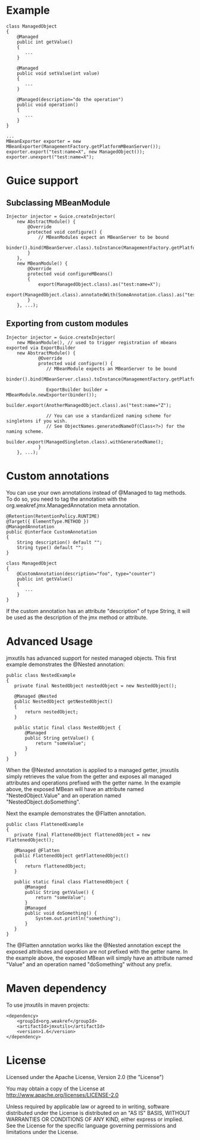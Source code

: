 # Example

    class ManagedObject
    {
        @Managed
        public int getValue()
        {
           ...
        }

        @Managed
        public void setValue(int value)
        {
           ...
        }

        @Managed(description="do the operation")
        public void operation()
        {
           ...
        }
    }

    ...
    MBeanExporter exporter = new MBeanExporter(ManagementFactory.getPlatformMBeanServer());
    exporter.export("test:name=X", new ManagedObject());
    exporter.unexport("test:name=X");

# Guice support

## Subclassing MBeanModule
    Injector injector = Guice.createInjector(
        new AbstractModule() {
            @Override
            protected void configure() {
                // MBeanModules expect an MBeanServer to be bound
                binder().bind(MBeanServer.class).toInstance(ManagementFactory.getPlatformMBeanServer());
            }
        },
        new MBeanModule() {
            @Override
            protected void configureMBeans()
            {
                export(ManagedObject.class).as("test:name=X");
                export(ManagedObject.class).annotatedWith(SomeAnnotation.class).as("test:name=Y");
            }
        }, ...); 

## Exporting from custom modules
    Injector injector = Guice.createInjector(
        new MBeanModule(), // used to trigger registration of mbeans exported via ExportBuilder
	    new AbstractModule() {
                @Override
                protected void configure() {
                   // MBeanModule expects an MBeanServer to be bound
                   binder().bind(MBeanServer.class).toInstance(ManagementFactory.getPlatformMBeanServer());

                   ExportBuilder builder = MBeanModule.newExporter(binder());
                   builder.export(AnotherManagedObject.class).as("test:name="Z");
                   
                   // You can use a standardized naming scheme for singletons if you wish.
                   // See ObjectNames.generatedNameOf(Class<?>) for the naming scheme.
                   builder.export(ManagedSingleton.class).withGeneratedName();
                }
        }, ...);


# Custom annotations

You can use your own annotations instead of @Managed to tag methods. To do so, you need to tag the annotation with
the org.weakref.jmx.ManagedAnnotation meta annotation.

    @Retention(RetentionPolicy.RUNTIME)
    @Target({ ElementType.METHOD })
    @ManagedAnnotation
    public @interface CustomAnnotation
    {
        String description() default "";
        String type() default "";
    }

    class ManagedObject
    {
        @CustomAnnotation(description="foo", type="counter")
        public int getValue()
        {
           ...
        }
    }

If the custom annotation has an attribute "description" of type String, it will be used as the description of the
jmx method or attribute.

# Advanced Usage

jmxutils has advanced support for nested managed objects.  This first example demonstrates the @Nested annotation:

    public class NestedExample
    {
       private final NestedObject nestedObject = new NestedObject();

       @Managed @Nested
       public NestedObject getNestedObject()
       {
           return nestedObject;
       }

       public static final class NestedObject {
           @Managed
           public String getValue() {
               return "someValue";
           }
       }
    }

When the @Nested annotation is applied to a managed getter, jmxutils simply retrieves the value from the getter and exposes all managed attributes and operations prefixed with the getter name.  In the example above, the exposed MBean will have an attribute named "NestedObject.Value" and an operation named "NestedObject.doSomething". 

Next the example demonstrates the @Flatten annotation.

    public class FlattenedExample
    {
       private final FlattenedObject flattenedObject = new FlattenedObject();

       @Managed @Flatten
       public FlattenedObject getFlattenedObject()
       {
           return flattenedObject;
       }

       public static final class FlattenedObject {
           @Managed
           public String getValue() {
               return "someValue";
           }
           @Managed
           public void doSomething() {
               System.out.println("something");
           }
       }
    }

The @Flatten annotation works like the @Nested annotation except the exposed attributes and operation are not prefixed with the getter name.  In the example above, the exposed MBean will simply have an attribute named "Value" and an operation named "doSomething" without any prefix.


# Maven dependency

To use jmxutils in maven projects:

    <dependency>
        <groupId>org.weakref</groupId>
        <artifactId>jmxutils</artifactId>
        <version>1.6</version>
    </dependency>

# License

Licensed under the Apache License, Version 2.0 (the "License")

You may obtain a copy of the License at http://www.apache.org/licenses/LICENSE-2.0

Unless required by applicable law or agreed to in writing, software
distributed under the License is distributed on an "AS IS" BASIS,
WITHOUT WARRANTIES OR CONDITIONS OF ANY KIND, either express or implied.
See the License for the specific language governing permissions and
limitations under the License.
